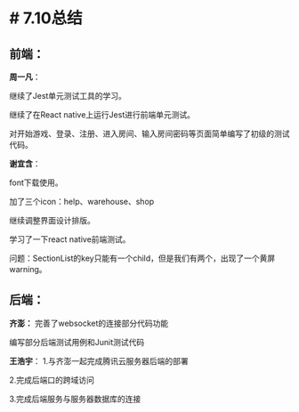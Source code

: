 ﻿# # 7.10总结

## 前端：
**周一凡**：

继续了Jest单元测试工具的学习。

继续了在React native上运行Jest进行前端单元测试。

对开始游戏、登录、注册、进入房间、输入房间密码等页面简单编写了初级的测试代码。

**谢宜含**：

font下载使用。

加了三个icon：help、warehouse、shop

继续调整界面设计排版。

学习了一下react native前端测试。

问题：SectionList的key只能有一个child，但是我们有两个，出现了一个黄屏warning。

## 后端：
**齐澎：**
完善了websocket的连接部分代码功能

编写部分后端测试用例和Junit测试代码

**王浩宇**：
1.与齐澎一起完成腾讯云服务器后端的部署

2.完成后端口的跨域访问

3.完成后端服务与服务器数据库的连接
